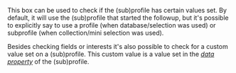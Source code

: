 This box can be used to check if the (sub)profile has certain values set.
By default, it will use the (sub)profile that started the followup, but it's
possible to explicitly say to use a profile (when database/selection was
used) or subprofile (when collection/mini selection was used).

Besides checking fields or interests it's also possible to check for
a custom value set on a (sub)profile. This custom value is a value set in
the [*data property*][data-property] of the (sub)profile. 

[data-property]: https://www.copernica.com/en/documentation/data-object-data


